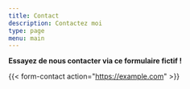 ```yaml
---
title: Contact
description: Contactez moi
type: page
menu: main
---
```


**Essayez de nous contacter via ce formulaire fictif !**

{{< form-contact action="https://example.com"  >}}